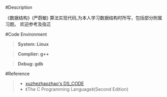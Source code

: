 #Description

《数据结构》(严蔚敏) 算法实现代码,为本人学习数据结构时所写，包括部分附属习题。 欢迎参考及指正

#Code Environment

> **System: Linux**

> **Complier: g++**

> **Debug: gdb**

#Reference

> * [xuzhezhaozhao's DS_CODE](https://github.com/xuzhezhaozhao/DS_CODE)
> * 《The C Programming Language》(Second Edition)

